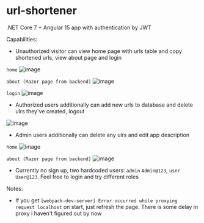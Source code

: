 # url-shortener
.NET Core 7 + Angular 15 app with authentication by JWT

Capabilities:
  - Unauthorized visitor can view home page with urls table and copy shortened urls, view about page and login

`home`
![image](https://github.com/londarq/url-shortener/assets/80911856/de0fb543-b836-4e29-bfba-38b76b722292)

`about (Razor page from backend)`
![image](https://github.com/londarq/url-shortener/assets/80911856/25484fa1-8cfc-4c5e-bf07-76cd2f12d62a)

`login`
![image](https://github.com/londarq/url-shortener/assets/80911856/375fe59c-83e3-456c-80bc-949d7ee9e348)

  - Authorized users additionally can add new urls to database and delete ulrs they've created, logout

![image](https://github.com/londarq/url-shortener/assets/80911856/f81f6541-63eb-4f52-8e90-12c3b2ff8296)

  - Admin users additionally can delete any ulrs and edit app description

`home`
![image](https://github.com/londarq/url-shortener/assets/80911856/aca2a927-c129-42d4-9bec-70c59ace6b7d)

`about (Razor page from backend)`
![image](https://github.com/londarq/url-shortener/assets/80911856/51bcf781-a1ae-4b7d-9191-c7e92aedc849)
  - Currently no sign up, two hardcoded users: `admin` `Admin@123`, `user` `User@123`. Feel free to login and try different roles

Notes:
  - If you get `[webpack-dev-server] Error occurred while proxying request localhost` on start, just refresh the page. There is some delay in proxy i haven't figured out by now
